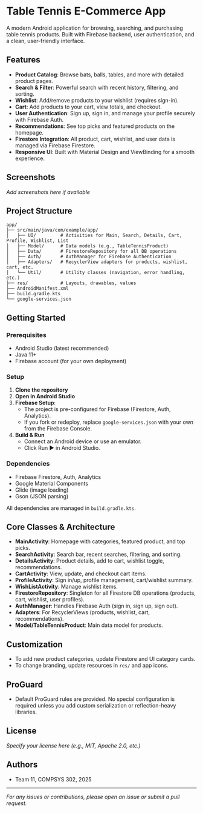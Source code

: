# Table Tennis E-Commerce App

A modern Android application for browsing, searching, and purchasing table tennis products. Built with Firebase backend, user authentication, and a clean, user-friendly interface.

## Features

- **Product Catalog**: Browse bats, balls, tables, and more with detailed product pages.
- **Search & Filter**: Powerful search with recent history, filtering, and sorting.
- **Wishlist**: Add/remove products to your wishlist (requires sign-in).
- **Cart**: Add products to your cart, view totals, and checkout.
- **User Authentication**: Sign up, sign in, and manage your profile securely with Firebase Auth.
- **Recommendations**: See top picks and featured products on the homepage.
- **Firestore Integration**: All product, cart, wishlist, and user data is managed via Firebase Firestore.
- **Responsive UI**: Built with Material Design and ViewBinding for a smooth experience.

## Screenshots
*Add screenshots here if available*

## Project Structure

```
app/
├── src/main/java/com/example/app/
│   ├── UI/         # Activities for Main, Search, Details, Cart, Profile, Wishlist, List
│   ├── Model/      # Data models (e.g., TableTennisProduct)
│   ├── Data/       # FirestoreRepository for all DB operations
│   ├── Auth/       # AuthManager for Firebase Authentication
│   ├── Adapters/   # RecyclerView adapters for products, wishlist, cart, etc.
│   └── Util/       # Utility classes (navigation, error handling, etc.)
├── res/            # Layouts, drawables, values
├── AndroidManifest.xml
├── build.gradle.kts
└── google-services.json
```

## Getting Started

### Prerequisites
- Android Studio (latest recommended)
- Java 11+
- Firebase account (for your own deployment)

### Setup
1. **Clone the repository**
2. **Open in Android Studio**
3. **Firebase Setup**:
   - The project is pre-configured for Firebase (Firestore, Auth, Analytics).
   - If you fork or redeploy, replace `google-services.json` with your own from the Firebase Console.
4. **Build & Run**
   - Connect an Android device or use an emulator.
   - Click Run ▶️ in Android Studio.

### Dependencies
- Firebase Firestore, Auth, Analytics
- Google Material Components
- Glide (image loading)
- Gson (JSON parsing)

All dependencies are managed in `build.gradle.kts`.

## Core Classes & Architecture

- **MainActivity**: Homepage with categories, featured product, and top picks.
- **SearchActivity**: Search bar, recent searches, filtering, and sorting.
- **DetailsActivity**: Product details, add to cart, wishlist toggle, recommendations.
- **CartActivity**: View, update, and checkout cart items.
- **ProfileActivity**: Sign in/up, profile management, cart/wishlist summary.
- **WishListActivity**: Manage wishlist items.
- **FirestoreRepository**: Singleton for all Firestore DB operations (products, cart, wishlist, user profiles).
- **AuthManager**: Handles Firebase Auth (sign in, sign up, sign out).
- **Adapters**: For RecyclerViews (products, wishlist, cart, recommendations).
- **Model/TableTennisProduct**: Main data model for products.

## Customization
- To add new product categories, update Firestore and UI category cards.
- To change branding, update resources in `res/` and app icons.

## ProGuard
- Default ProGuard rules are provided. No special configuration is required unless you add custom serialization or reflection-heavy libraries.

## License
*Specify your license here (e.g., MIT, Apache 2.0, etc.)*

## Authors
- Team 11, COMPSYS 302, 2025

---
*For any issues or contributions, please open an issue or submit a pull request.* 